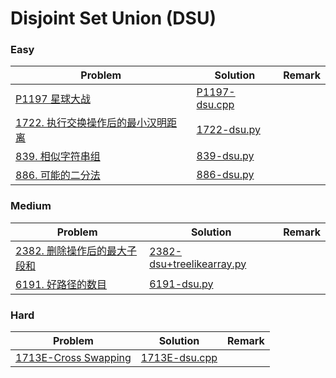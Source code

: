 # Disjoint Set Union (DSU)

### Easy

| Problem | Solution | Remark |
| ------- | -------- | ------ |
| [P1197 星球大战](https://www.luogu.com.cn/problem/P1197)  | [P1197-dsu.cpp](https://github.com/chuzhumin98/PythonForMillions/blob/main/luogu/P1197-dsu.cpp)  |        |
| [1722. 执行交换操作后的最小汉明距离](https://leetcode.cn/problems/minimize-hamming-distance-after-swap-operations/) | [1722-dsu.py](https://github.com/chuzhumin98/PythonForMillions/blob/main/LeetCode/1722-dsu.py) |  |
| [839. 相似字符串组](https://leetcode.cn/problems/similar-string-groups/) | [839-dsu.py](https://github.com/chuzhumin98/PythonForMillions/blob/main/LeetCode/839-dsu.py) |  |
| [886. 可能的二分法](https://leetcode.cn/problems/possible-bipartition/) | [886-dsu.py](https://github.com/chuzhumin98/PythonForMillions/blob/main/LeetCode/886-dsu.py) |  |



### Medium

| Problem                                                      | Solution                                                     | Remark |
| ------------------------------------------------------------ | ------------------------------------------------------------ | ------ |
| [2382. 删除操作后的最大子段和](https://leetcode.cn/problems/maximum-segment-sum-after-removals/) | [2382-dsu+treelikearray.py](https://github.com/chuzhumin98/PythonForMillions/blob/main/LeetCode/2382-dsu%2Btreelikearray.py) |  |
| [6191. 好路径的数目](https://leetcode.cn/problems/number-of-good-paths/) | [6191-dsu.py](https://github.com/chuzhumin98/PythonForMillions/blob/main/LeetCode/6191-dsu.py) |  |



### Hard

| Problem | Solution | Remark |
| ------- | -------- | ------ |
| [1713E-Cross Swapping](https://codeforces.com/contest/1713/problem/E)  | [1713E-dsu.cpp](https://github.com/chuzhumin98/PythonForMillions/blob/main/Codeforces/1713/1713E-dsu.cpp) |        |